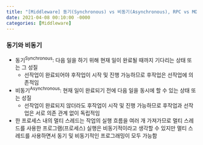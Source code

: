 ```yaml
---
title: "[Middleware] 동기(Synchronous) vs 비동기(Asynchronous), RPC vs MOM"
date: 2021-04-08 00:10:00 -0000
categories: [Middleware]
---
```

### 동기와 비동기
- 동기<sup>Synchronous</sup>: 다음 일을 하기 위해 현재 일이 완료될 때까지 기다리는 상태 또는 그 성질
     - 선작업이 완료되어야 후작업이 시작 및 진행 가능하므로 후작업은 선작업에 의존적임
- 비동기<sup>Asynchronous</sup>: 현재 일이 완료되기 전에 다음 일을 동시에 할 수 있는 상태 또는 성질
    - 선작업이 완료되지 않더라도 후작업이 시작 및 진행 가능하므로 후작업과 선작업은 서로 의존 관계 없이 독립적임
- 한 프로세스 내의 멀티 스레드는 작업의 실행 흐름을 여러 개 가져가므로 멀티 스레드를 사용한 프로그램(프로세스) 실행은 비동기적이라고 생각할 수 있지만 멀티 스레드를 사용하면서 동기 및 비동기적인 프로그래밍이 모두 가능함
